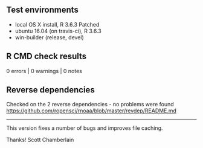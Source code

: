 ## Test environments

* local OS X install, R 3.6.3 Patched
* ubuntu 16.04 (on travis-ci), R 3.6.3
* win-builder (release, devel)

## R CMD check results

0 errors | 0 warnings | 0 notes

## Reverse dependencies

Checked on the 2 reverse dependencies - no problems were found
<https://github.com/ropensci/rnoaa/blob/master/revdep/README.md>

-----

This version fixes a number of bugs and improves file caching.

Thanks!
Scott Chamberlain
